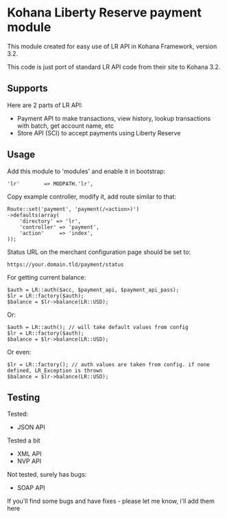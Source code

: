 Kohana Liberty Reserve payment module
=============

This module created for easy use of LR API in Kohana Framework, version 3.2.

This code is just port of standard LR API code from their site to Kohana 3.2.

Supports
-------

Here are 2 parts of LR API:

* Payment API to make transactions, view history, lookup transactions with batch, get account name, etc
* Store API (SCI) to accept payments using Liberty Reserve

Usage
-------

Add this module to 'modules' and enable it in bootstrap:

    'lr'        => MODPATH.'lr',

Copy example controller, modify it, add route similar to that:

    Route::set('payment', 'payment(/<action>)')
    ->defaults(array(
        'directory' => 'lr',
        'controller' => 'payment',
        'action'     => 'index',
    ));

Status URL on the merchant configuration page should be set to:

    https://your.domain.tld/payment/status

For getting current balance:

    $auth = LR::auth($acc, $payment_api, $payment_api_pass);
    $lr = LR::factory($auth);
    $balance = $lr->balance(LR::USD);

Or:

    $auth = LR::auth(); // will take default values from config
    $lr = LR::factory($auth);
    $balance = $lr->balance(LR::USD);

Or even:

    $lr = LR::factory(); // auth values are taken from config. if none defined, LR_Exception is thrown
    $balance = $lr->balance(LR::USD);

Testing
-------

Tested:

* JSON API

Tested a bit

* XML API
* NVP API

Not tested, surely has bugs:

* SOAP API

If you'll find some bugs and have fixes - please let me know, i'll add them here

